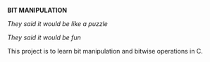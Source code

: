 **BIT MANIPULATION**

*They said it would be like a puzzle*

*They said it would be fun*

This project is to learn bit manipulation and bitwise operations in C.

